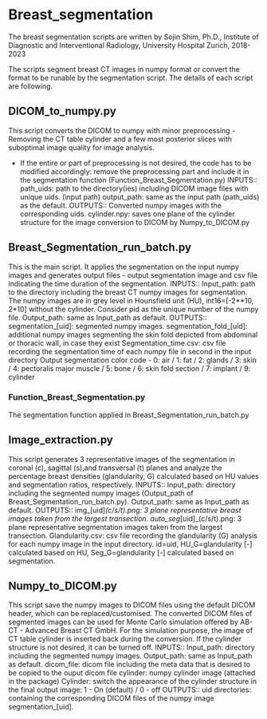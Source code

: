 # Breast_segmentation
The breast segmentation scripts are written by Sojin Shim, Ph.D., Institute of Diagnostic and Interventional Radiology, University Hospital Zurich, 2018-2023 <br />

The scripts segment breast CT images in numpy format or convert the format to be runable by the segmentation script. The details of each script are following.

## DICOM_to_numpy.py
This script converts the DICOM to numpy with minor preprocessing - Removing the CT table cylinder and a few most posterior slices with suboptimal image quality for image analysis.<br />
* If the entire or part of preprocessing is not desired, the code has to be modified accordingly: remove the preprocessing part and include it in the segmentation function (Function_Breast_Segmentation.py)
INPUTS::
path_uids: path to the directory(ies) including DICOM image files with unique uids. (input path)
output_path: same as the input path (path_uids) as the default.
OUTPUTS::
Converted numpy images with the corresponding uids.
cylinder.npy: saves one plane of the cylinder structure for the image conversion to DICOM by Numpy_to_DICOM.py

## Breast_Segmentation_run_batch.py
This is the main script. It applies the segmentation on the input numpy images and generates output files - output segmentation image and csv file indicating the time duration of the segmentation.
INPUTS::
Input_path: path to the directory including the breast CT numpy images for segmentation.
	The numpy images are in grey level in Hounsfield unit (HU), int16=[-2**10, 2*10] without the cylinder.
	Consider pid as the unique number of the numpy file. 
Output_path: same as Input_path as default.
OUTPUTS::
	segmentation_[uid]: segmented numpy images.
	segmentation_fold_[uid]: additional numpy images segmenting the skin fold depicted from abdominal or thoracic wall, in case they exist
	Segmentation_time.csv: csv file recording the segmentation time of each numpy file in second in the input directory
	Output segmentation color code - 0: air / 1: fat / 2: glands / 3: skin / 4: pectoralis major muscle / 5: bone / 6: skin fold section / 7: implant / 9: cylinder

### Function_Breast_Segmentation.py
The segmentation function applied in Breast_Segmentation_run_batch.py

## Image_extraction.py
This script generates 3 representative images of the segmentation in coronal (c), sagittal (s),and transversal (t) planes and analyze the percentage breast densities (glandularity, G) calculated based on HU values and segmentation ratios, respectively.
INPUTS::
Input_path: directory including the segmented numpy images (Output_path of Breast_Segmentation_run_batch.py).
Output_path: same as Input_path as default.
OUTPUTS::
img_[uid]_(c/s/t).png: 3 plane representative breast images taken from the largest transection.
auto_seg_[uid]_(c/s/t).png: 3 plane representative segmentation images taken from the largest transection.
Glandularity.csv: csv file recording the glandularity (G) analysis for each numpy image in the input directory.
id=uid, HU_G=glandularity [-] calculated based on HU, Seg_G=glandularity [-] calculated based on segmentation.

## Numpy_to_DICOM.py
This script save the numpy images to DICOM files using the default DICOM header, which can be replaced/customised. The converted DICOM files of segmented images can be used for Monte Carlo simulation offered by AB-CT - Advanced Breast CT GmbH. For the simulation purpose, the image of CT table cylinder is inserted back during the conversion. If the cylinder structure is not desired, it can be turned off.
INPUTS::
Input_path: directory including the segmented numpy images.
Output_path: same as Input_path as default.
dicom_file: dicom file including the meta data that is desired to be copied to the ouput dicom file
cylinder: numpy cylinder image (attached in the package)
Cylinder: switch the appearance of the cylinder structure in the final output image: 1 - On (default) / 0 - off
OUTPUTS::
uid directories: containing the corresponding DICOM files of the numpy image segmentation_[uid].
